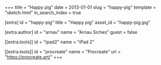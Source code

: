 +++
title = "Happy pig"
date = 2013-01-01
slug = "happy-pig"
template = "sketch.html"
in_search_index = true

[extra]
id = "happy-pig"
title = "Happy pig"
asset_id = "happy-pig.jpg"

[extra.author]
id = "arnau"
name = "Arnau Siches"
guest = false

[[extra.tools]]
id = "ipad2"
name = "iPad 2"

[[extra.tools]]
id = "procreate"
name = "Procreate"
url = "https://procreate.art/"
+++
